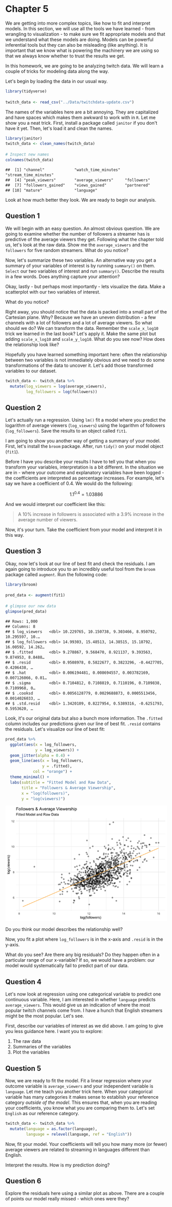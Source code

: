 # Chapter 5

We are getting into more complex topics, like how to fit and interpret models. In this section, we will use all the tools we have learned - from wrangling to visualization - to make sure we fit appropriate models and that we understand what these models are doing. Models can be powerful inferential tools but they can also be misleading (like anything). It is important that we know what is powering the machinery we are using so that we always know whether to trust the results we get. 

In this homework, we are going to be analyzing twitch data. We will learn a couple of tricks for modeling data along the way. 

Let's begin by loading the data in our usual way. 


```r
library(tidyverse)

twitch_data <- read_csv("../Data/twitchdata-update.csv")
```

The names of the variables here are a bit annoying. They are capitalized and have spaces which makes them awkward to work with in `R`. Let me show you a neat trick. First, install a package called `janitor` if you don't have it yet. Then, let's load it and clean the names. 


```r
library(janitor)
twitch_data <- clean_names(twitch_data)

# Inspect new names
colnames(twitch_data)
```

```
##  [1] "channel"             "watch_time_minutes"  "stream_time_minutes"
##  [4] "peak_viewers"        "average_viewers"     "followers"          
##  [7] "followers_gained"    "views_gained"        "partnered"          
## [10] "mature"              "language"
```

Look at how much better they look. We are ready to begin our analysis. 

## Question 1 

We will begin with an easy question. An almost obvious question. We are going to examine whether the number of followers a streamer has is predictive of the average viewers they get. Following what the chapter told us, let's look at the raw data. Show me the `average_viewers` and the `followers` for five random streamers. What do you notice? 

Now, let's summarize these two variables. An alternative way you get a summary of your variables of interest is by running `summary()` on them. `Select` our two variables of interest and run `summary()`. Describe the results in a few words. Does anything capture your attention? 

Okay, lastly - but perhaps most importantly - lets visualize the data. Make a scatterplot with our two variables of interest. 

What do you notice? 

Right away, you should notice that the data is packed into a small part of the Cartesian plane. Why? Because we have an uneven distribution - a few channels with a lot of followers and a lot of average viewers. So what should we do? We can transform the data. Remember the `scale_x_log10` trick we learned in the last book? Let's apply it. Make the same plot but adding `scale_x_log10` and `scale_y_log10`. What do you see now? How does the relationship look like?

Hopefully you have learned something important here: often the relationship between two variables is not immediately obvious and we need to do some transformations of the data to uncover it. Let's add those transformed variables to our dataset. 


```r
twitch_data <- twitch_data %>% 
  mutate(log_viewers = log(average_viewers), 
         log_followers = log(followers))
```

## Question 2 

Let's actually run a regression. Using `lm()` fit a model where you predict the logarithm of average viewers (`log_viewers`) using the logarithm of followers (`log_followers`). Save the results to an object called `fit1`.

I am going to show you another way of getting a summary of your model. First, let's install the `broom` package. After, run `tidy()` on your model object (`fit1`). 

Before I have you describe your results I have to tell you that when you transform your variables, interpretation is a bit different. In the situation we are in - where your outcome and explanatory variables have been logged - the coefficients are interpreted as percentage increases. For example, let's say we have a coefficient of $0.4$. We would do the following: 

$$ 1.1^{0.4} = 1.03886 $$

And we would interpret our coefficient like this: 

> A 10% increase in followers is associated with a 3.9% increase in the average number of viewers. 

Now, it's your turn. Take the coefficient from your model and interpret it in this way. 

## Question 3 

Okay, now let's look at our line of best fit and check the residuals. I am again going to introduce you to an incredibly useful tool from the `broom` package called `augment`. Run the following code: 


```r
library(broom)

pred_data <- augment(fit1)

# glimpse our new data 
glimpse(pred_data)
```

```
## Rows: 1,000
## Columns: 8
## $ log_viewers   <dbl> 10.229765, 10.150738, 9.303466, 8.950792, 10.295597, 10.…
## $ log_followers <dbl> 14.99303, 15.48513, 14.38515, 15.18792, 16.00592, 14.262…
## $ .fitted       <dbl> 9.278867, 9.568470, 8.921137, 9.393563, 9.874953, 8.8488…
## $ .resid        <dbl> 0.9508978, 0.5822677, 0.3823296, -0.4427705, 0.4206438, …
## $ .hat          <dbl> 0.006194481, 0.008694557, 0.003782169, 0.007126066, 0.01…
## $ .sigma        <dbl> 0.7104812, 0.7108819, 0.7110196, 0.7109838, 0.7109968, 0…
## $ .cooksd       <dbl> 0.0056128779, 0.0029688873, 0.0005513456, 0.0014026033, …
## $ .std.resid    <dbl> 1.3420109, 0.8227954, 0.5389316, -0.6251793, 0.5953620, …
```

Look, it's our original data but also a bunch more information. The `.fitted` column includes our predictions given our line of best fit. `.resid` contains the residuals. Let's visualize our line of best fit: 


```r
pred_data %>% 
  ggplot(aes(x = log_followers, 
             y = log_viewers)) +
  geom_jitter(alpha = 0.4) + 
  geom_line(aes(x = log_followers, 
                y = .fitted), 
            col = "orange") + 
  theme_minimal() +
  labs(subtitle = "Fitted Model and Raw Data", 
       title = "Followers & Average Viewership", 
       x = "log(followers)", 
       y = "log(viewers)")
```

![](chapter_5_files/figure-html/unnamed-chunk-6-1.png)<!-- -->

Do you think our model describes the relationship well? 

Now, you fit a plot where `log_followers` is in the x-axis and `.resid` is in the y-axis.

What do you see? Are there any big residuals? Do they happen often in a particular range of our x-variable? If so, we would have a problem: our model would systematically fail to predict part of our data. 

## Question 4 

Let's now look at regression using one categorical variable to predict one continuous variable. Here, I am interested in whether `language` predicts `average_viewers`. This would give us an indication of where the most popular twitch channels come from. I have a hunch that English streamers might be the most popular. Let's see. 

First, describe our variables of interest as we did above. I am going to give you less guidance here. I want you to explore: 

1) The raw data
2) Summaries of the variables
3) Plot the variables

## Question 5 

Now, we are ready to fit the model. Fit a linear regression where your outcome variable is `average_viewers` and your independent variable is `language`. Let me teach you another trick here. When your categorical variable has many categories it makes sense to establish your reference category *outside of the model*. This ensures that, when you are reading your coefficients, you know what you are comparing them to. Let's set `English` as our reference category. 


```r
twitch_data <- twitch_data %>% 
  mutate(language = as.factor(language), 
         language = relevel(language, ref = "English"))
```

Now, fit your model. Your coefficients will tell you how many more (or fewer) average viewers are related to streaming in languages different than English. 

Interpret the results. How is my prediction doing? 

## Question 6

Explore the residuals here using a similar plot as above. There are a couple of points our model really missed - which ones were they? 


